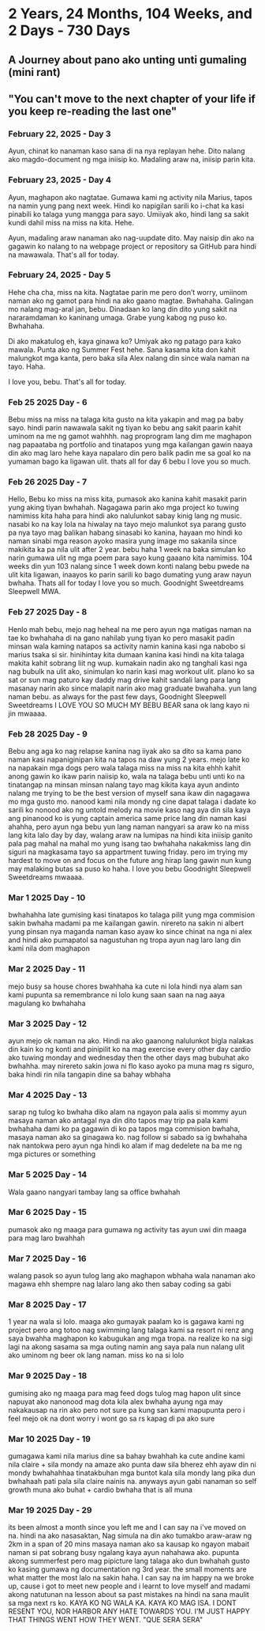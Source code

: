 # 2 Years, 24 Months, 104 Weeks, and 2 Days - 730 Days

## A Journey about pano ako unting unti gumaling (mini rant)

## "You can't move to the next chapter of your life if you keep re-reading the last one"



### February 22, 2025 - Day 3
Ayun, chinat ko nanaman kaso sana di na nya replayan hehe. Dito nalang ako magdo-document ng mga iniisip ko. Madaling araw na, iniisip parin kita.

### February 23, 2025 - Day 4
Ayun, maghapon ako nagtatae. Gumawa kami ng activity nila Marius, tapos na namin yung pang next week. Hindi ko napigilan sarili ko i-chat ka kasi pinabili ko talaga yung mangga para sayo. Umiiyak ako, hindi lang sa sakit kundi dahil miss na miss na kita. Hehe. 

Ayun, madaling araw nanaman ako nag-uupdate dito. May naisip din ako na gagawin ko nalang to na webpage project or repository sa GitHub para hindi na mawawala. That's all for today.

### February 24, 2025 - Day 5
Hehe cha cha, miss na kita. Nagtatae parin me pero don’t worry, umiinom naman ako ng gamot para hindi na ako gaano magtae. Bwhahaha. Galingan mo nalang mag-aral jan, bebu. Dinadaan ko lang din dito yung sakit na nararamdaman ko kaninang umaga. Grabe yung kabog ng puso ko. Bwhahaha.

Di ako makatulog eh, kaya ginawa ko? Umiyak ako ng patago para kako mawala. Punta ako ng Summer Fest hehe. Sana kasama kita don kahit malungkot mga kanta, pero baka sila Alex nalang din since wala naman na tayo. Haha. 

I love you, bebu. That's all for today.

### Feb 25 2025 Day - 6
Bebu miss na miss na talaga kita gusto na kita yakapin and mag pa baby sayo. hindi parin nawawala sakit ng tiyan ko bebu ang sakit paarin
kahit uminom na me ng gamot wahhhh. nag proprogram lang dim me maghapon nag papaataba ng portfolio and tinatapos yung mga kailangan gawin
naaya din ako mag laro hehe kaya napalaro din pero balik padin me sa goal ko na yumaman bago ka ligawan ulit. thats all for day 6 bebu I love you so much.

### Feb 26 2025 Day - 7
Hello, Bebu ko miss na miss kita, pumasok ako kanina kahit masakit parin yung aking tiyan bwhahah. Nagagawa parin ako mga project ko tuwing namimiss kita haha para hindi ako nalulunkot sabay kinig lang ng music. nasabi ko na kay lola na hiwalay na tayo mejo malunkot sya parang gusto    
pa nya tayo mag balikan habang sinasabi ko kanina, hayaan mo hindi ko naman sinabi mga reason ayoko masira yung image mo sakanila since makikita
ka pa nila ulit after 2 year. bebu haha 1 week na baka simulan ko narin gumawa ulit ng mga poem para sayo kung gaaano kita namimiss. 104 weeks din yun 103 nalang since 1 week down konti nalang bebu pwede na ulit kita ligawan, inaayos ko parin sarili ko bago dumating yung araw nayun bwhaha.
Thats all for today I love you so much. Goodnight Sweetdreams Sleepwell MWA.

### Feb 27 2025 Day - 8
Henlo mah bebu, mejo nag heheal na me pero ayun nga matigas naman na tae ko bwhahaha di na gano nahilab yung tiyan ko pero masakit padin minsan
wala kaming natapos sa activity namin kanina kasi nga nabobo si marius tsaka si sir. hinihintay kita dumaan kanina kasi hindi na kita talaga makita 
kahit sobrang liit ng wup. kumakain nadin ako ng tanghali kasi nga nag bubulk na ulit ako, sinimulan ko narin kasi mag workout ulit. plano ko sa sat or sun 
mag paturo kay daddy mag drive kahit sandali lang para lang  masanay narin ako since malapit narin ako mag graduate bwahaha. yun lang naman bebu.
as always for the past few days, Goodnight Sleepwell Sweetdreams I LOVE YOU SO MUCH MY BEBU BEAR sana ok lang kayo ni jin mwaaaa.

### Feb 28 2025 Day - 9
Bebu ang aga ko nag relapse kanina nag iiyak ako sa dito sa kama pano naman kasi napaniginipan kita na tapos na daw yung 2 years. mejo late ko na napakain mga dogs pero wala talaga miss na miss na kita ehhh
kahit anong gawin ko ikaw parin naiisip ko, wala na talaga bebu unti unti ko na tinatangap na minsan minsan nalang tayo mag kikita 
kaya ayun andinto nalang me trying to be the best version of myself sana ikaw din nagagawa mo mga gusto mo. nanood kami nila mondy ng cine 
dapat talaga i dadate ko sarili ko nonood ako ng untold melody na movie kaso nag aya din sila kaya ang pinanood ko is yung captain america same price
lang din naman kasi ahahha, pero ayun nga bebu yun lang naman nangyari sa araw ko na miss lang kita lalo day by day, walang araw na lumipas na hindi kita iniisip
ganito pala pag mahal na mahal mo yung isang tao bwhahaha nakakmiss lang din siguri na magkasama tayo sa appartment tuwing friday. pero im trying my hardest
to move on and focus on the future ang hirap lang gawin nun kung may malaking butas sa puso ko haha. I love you bebu Goodnight Sleepwell Sweetdreams mwaaaa.


### Mar 1 2025 Day - 10
bwhahahha late gumising kasi tinatapos ko talaga pilit yung mga commision sakin bwhaha
madami pa me kailangan gawin. nirereto na sakin ni albert yung pinsan nya maganda naman
kaso ayaw ko since chinat na nga ni alex and hindi ako pumapatol sa nagustuhan ng tropa
ayun nag laro lang din kami nila dom maghapon

### Mar 2 2025 Day - 11
mejo busy sa house chores bwahhaha ka cute ni lola hindi nya alam san kami pupunta sa remembrance ni lolo
kung saan saan na nag aaya magulang ko bwhahaha

### Mar 3 2025 Day - 12
ayun mejo ok naman na ako. Hindi na ako gaanong nalulunkot bigla nalakas din kain ko ng konti and pinipilit ko na mag exercise 
every other day cardio ako tuwing monday and wednesday then the other days mag bubuhat ako bwhahha. may nirereto sakin jowa ni flo 
kaso ayoko pa muna mag rs siguro, baka hindi rin nila tangapin dine sa bahay wbhaha

### Mar 4 2025 Day - 13
sarap ng tulog ko bwhaha diko alam na ngayon pala aalis si mommy ayun masaya naman ako antagal nya din dito 
tapos may trip pa pala kami bwhahaha dami ko pa gagawin di ko pa tapos mga commision bwhaha, masaya naman ako 
sa ginagawa ko. nag follow si sabado sa ig bwhahaha nak nantokwa pero ayun nga hindi ko alam if mag dedelete na ba me 
ng mga pictures or something

### Mar 5 2025 Day - 14
Wala gaano nangyari tambay lang sa office bwhahah


### Mar 6 2025 Day - 15
pumasok ako ng maaga para gumawa ng activity tas ayun uwi din maaga para mag laro bwahhah


### Mar 7 2025 Day - 16
walang pasok so ayun tulog lang ako maghapon wbhaha wala nanaman ako magawa ehh shempre nag lalaro lang ako then 
sabay coding sa gabi

### Mar 8 2025 Day - 17
1 year na wala si lolo. maaga ako gumayak paalam ko is gagawa kami ng project pero ang totoo nag swimming lang talaga kami sa resort ni renz
ang saya bwahha maghapon ko kabugukan ang mga tropa. na realize ko na sigi lagi na akong sasama sa mga outing namin 
ang saya pala nun nalang ulit ako uminom ng beer ok lang naman. miss ko na si lolo

### Mar 9 2025 Day - 18
gumising ako ng maaga para mag feed dogs tulog mag hapon ulit since napuyat ako nanonood mag dota kila alex bwhaha
ayung nga may nakakausap na rin ako pero not sure pa kung san kami mapupunta pero i feel mejo ok na 
dont worry i wont go sa rs kapag di pa ako sure

### Mar 10 2025 Day - 19
gumagawa kami nila marius dine sa bahay bwahhah ka cute andine kami nila claire + sila mondy na amaze ako punta daw sila bherez ehh ayaw din ni mondy bwhahahhaa
tinatakbuhan mga buntot kala sila mondy lang pika dun bwhahaah pati pala sila claire nainis na. anyways ayun gabi nanaman so self growth muna ako buhat + cardio bwhaha that is all muna 



### Mar 19 2025 Day - 29
its been almost a month since you left me and I can say na i've moved on na. hindi na ako nasasaktan, Nag simula na din ako tumakbo araw-araw ng 2km in a span of 20 mins
masaya naman ako sa kausap ko ngayon mabait naman si pat sobrang busy ngalang kaya ayun nahahawa ako. pupunta akong summerfest pero mag pipicture lang talaga ako dun bwhahah 
gusto ko kasing gumawa ng documentation ng 3rd year. the small moments are what matter the most lalo na sakin haha. I can say na im happy na we broke up, cause i got to meet new people
and i learnt to love myself and madami akong natutunan na lesson about sa past mistakes na hindi na sana maulit sa mga next rs ko.
KAYA KO NG WALA KA. KAYA KO MAG ISA. I DONT RESENT YOU, NOR HARBOR ANY HATE TOWARDS YOU. I'M JUST HAPPY THAT THINGS WENT HOW THEY WENT. "QUE SERA SERA"





